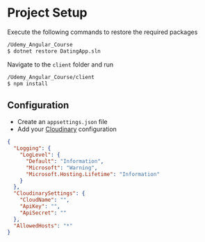 # Project Setup

Execute the following commands to restore the required packages

```bash
/Udemy_Angular_Course
$ dotnet restore DatingApp.sln
```

Navigate to the `client` folder and run

```bash
/Udemy_Angular_Course/client
$ npm install
```

## Configuration

+ Create an `appsettings.json` file
+ Add your [Cloudinary](https://cloudinary.com/) configuration

```json
{
  "Logging": {
    "LogLevel": {
      "Default": "Information",
      "Microsoft": "Warning",
      "Microsoft.Hosting.Lifetime": "Information"
    }
  },
  "CloudinarySettings": {
    "CloudName": "",
    "ApiKey": "",
    "ApiSecret": ""
  },
  "AllowedHosts": "*"
}
```